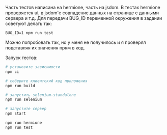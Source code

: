 Часть тестов написана на hermione, часть на jsdom. В тестах hermione проверяется ui, в jsdom'е 
совпадение данных на странице с данными сервера и т.д. Для передачи BUG_ID переменной окружения 
в задании советуют делать так:
```
BUG_ID=1 npm run test
```
Можно попробовать так, но у меня не получилось и я проверял подставляя их значения прям в код.

Запуск тестов:
```sh
# установите зависимости
npm ci

# соберите клиентский код приложения
npm run build

# запустить selenium-standalone
npm run selenium

# запустите сервер
npm start

npm run hermione
npm run test
```
